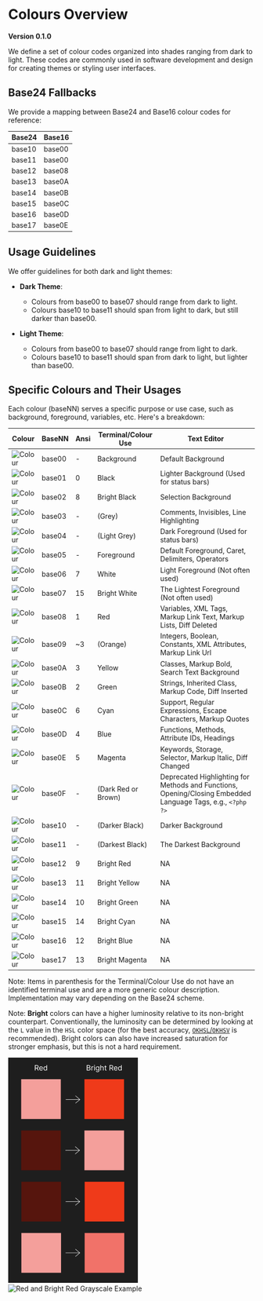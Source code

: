 # Colours Overview

**Version 0.1.0**

We define a set of colour codes organized into shades ranging from dark
to light. These codes are commonly used in software development and
design for creating themes or styling user interfaces.

## Base24 Fallbacks

We provide a mapping between Base24 and Base16 colour codes for
reference:

| Base24 | Base16 |
| ------ | ------ |
| base10 | base00 |
| base11 | base00 |
| base12 | base08 |
| base13 | base0A |
| base14 | base0B |
| base15 | base0C |
| base16 | base0D |
| base17 | base0E |

## Usage Guidelines

We offer guidelines for both dark and light themes:

- **Dark Theme**:
  - Colours from base00 to base07 should range from dark to light.
  - Colours base10 to base11 should span from light to dark, but still
	darker than base00.

- **Light Theme**:
  - Colours from base00 to base07 should range from light to dark.
  - Colours base10 to base11 should span from dark to light, but lighter
    than base00.

## Specific Colours and Their Usages

Each colour (baseNN) serves a specific purpose or use case, such as
background, foreground, variables, etc. Here's a breakdown:

| Colour                                                  | BaseNN | Ansi | Terminal/Colour Use | Text Editor |
| ------------------------------------------------------- | ------ | ---- | ------------------- | ----------- |
| ![Colour](https://placehold.co/25/282c34/000000?text=%2B) | base00 | -    | Background          | Default Background |
| ![Colour](https://placehold.co/25/3f4451/000000?text=%2B) | base01 | 0    | Black               | Lighter Background (Used for status bars) |
| ![Colour](https://placehold.co/25/4f5666/000000?text=%2B) | base02 | 8    | Bright Black        | Selection Background |
| ![Colour](https://placehold.co/25/545862/000000?text=%2B) | base03 | -    | (Grey)              | Comments, Invisibles, Line Highlighting |
| ![Colour](https://placehold.co/25/9196a1/000000?text=%2B) | base04 | -    | (Light Grey)        | Dark Foreground (Used for status bars) |
| ![Colour](https://placehold.co/25/abb2bf/000000?text=%2B) | base05 | -    | Foreground          | Default Foreground, Caret, Delimiters, Operators |
| ![Colour](https://placehold.co/25/e6e6e6/000000?text=%2B) | base06 | 7    | White               | Light Foreground (Not often used) |
| ![Colour](https://placehold.co/25/ffffff/000000?text=%2B) | base07 | 15   | Bright White        | The Lightest Foreground (Not often used) |
| ![Colour](https://placehold.co/25/e06c75/000000?text=%2B) | base08 | 1    | Red                 | Variables, XML Tags, Markup Link Text, Markup Lists, Diff Deleted |
| ![Colour](https://placehold.co/25/d19a66/000000?text=%2B) | base09 | ~3   | (Orange)            | Integers, Boolean, Constants, XML Attributes, Markup Link Url |
| ![Colour](https://placehold.co/25/e5c07b/000000?text=%2B) | base0A | 3    | Yellow              | Classes, Markup Bold, Search Text Background |
| ![Colour](https://placehold.co/25/98c379/000000?text=%2B) | base0B | 2    | Green               | Strings, Inherited Class, Markup Code, Diff Inserted |
| ![Colour](https://placehold.co/25/56b6c2/000000?text=%2B) | base0C | 6    | Cyan                | Support, Regular Expressions, Escape Characters, Markup Quotes |
| ![Colour](https://placehold.co/25/61afef/000000?text=%2B) | base0D | 4    | Blue                | Functions, Methods, Attribute IDs, Headings |
| ![Colour](https://placehold.co/25/c678dd/000000?text=%2B) | base0E | 5    | Magenta             | Keywords, Storage, Selector, Markup Italic, Diff Changed |
| ![Colour](https://placehold.co/25/be5046/000000?text=%2B) | base0F | -    | (Dark Red or Brown) | Deprecated Highlighting for Methods and Functions, Opening/Closing Embedded Language Tags, e.g., `<?php ?>` |
| ![Colour](https://placehold.co/25/21252b/000000?text=%2B) | base10 | -    | (Darker Black)      | Darker Background |
| ![Colour](https://placehold.co/25/181a1f/000000?text=%2B) | base11 | -    | (Darkest Black)     | The Darkest Background |
| ![Colour](https://placehold.co/25/ff7b86/000000?text=%2B) | base12 | 9    | Bright Red          | NA |
| ![Colour](https://placehold.co/25/efb074/000000?text=%2B) | base13 | 11   | Bright Yellow       | NA |
| ![Colour](https://placehold.co/25/b1e18b/000000?text=%2B) | base14 | 10   | Bright Green        | NA |
| ![Colour](https://placehold.co/25/63d4e0/000000?text=%2B) | base15 | 14   | Bright Cyan         | NA |
| ![Colour](https://placehold.co/25/67cdff/000000?text=%2B) | base16 | 12   | Bright Blue         | NA |
| ![Colour](https://placehold.co/25/e48bff/000000?text=%2B) | base17 | 13   | Bright Magenta      | NA |

Note: Items in parenthesis for the Terminal/Colour Use do not have an
identified terminal use and are a more generic colour description.
Implementation may vary depending on the Base24 scheme.

Note: **Bright** colors can have a higher luminosity relative to its
non-bright counterpart. Conventionally, the luminosity can be determined by
looking at the `L` value in the `HSL` color space (for the best accuracy,
[`OKHSL`/`OKHSV`](https://bottosson.github.io/misc/colorpicker) is recommended).
Bright colors can also have increased saturation for stronger emphasis, but this
is not a hard requirement.

![Red and Bright Red Example](https://github.com/tinted-theming/base24/blob/main/assets/red-and-bright-red-example.png?raw=true)
![Red and Bright Red Grayscale Example](https://github.com/tinted-theming/base24/blob/main/assets/red-and-bright-red-grayscale-example.png?raw=true)
